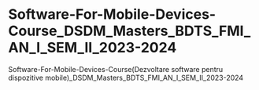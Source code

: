 # Software-For-Mobile-Devices-Course_DSDM_Masters_BDTS_FMI_AN_I_SEM_II_2023-2024
Software-For-Mobile-Devices-Course(Dezvoltare software pentru dispozitive mobile)_DSDM_Masters_BDTS_FMI_AN_I_SEM_II_2023-2024 
